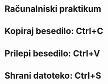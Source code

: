 # Računalniski praktikum
# Kopiraj besedilo: Ctrl+C
# Prilepi besedilo: Ctrl+V
# Shrani datoteko: Ctrl+S
